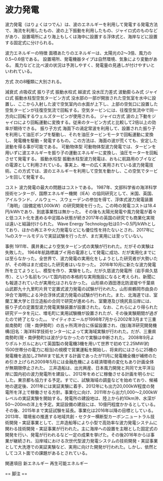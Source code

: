 # 波力発電

波力発電（はりょくはつでん）は、波のエネルギーを利用して発電する発電方法で、海流を利用したもの、波の上下振動を利用したもの、ジャイロ式のものなどがあり、設置場所により海上もしくは海中に設置する浮体式と、海岸などに設置する固定式に分けられる。

波力エネルギーの特徴
面積あたりのエネルギーは、太陽光の2～3倍、風力の0.5~0.6倍である。
設置場所、発電機器タイプは自然環境、気象により変動がある。
風力などと比べ波の状況は予測しやすく、発電量の見通しが付けやすいといわれている。

方式
次の8種類に大別される。

減衰式
点吸収式
振り子式
振動水柱式
越波式
没水圧力差式
波動膨らみ式
ジャイロ式
振動水柱型空気タービン方式
没水部の一部が開放された空気室を水中に設置し、ここから入射した波で空気室内の水面が上下し、上部の空気口に設置した空気タービンが往復空気流で回転する。空気タービンには、往復空気流中で同一方向に回転するウェルズタービンが使用される。
ジャイロ方式
波の上下動をジャイロにより回転運動に変換する。従来のタービン方式と比較して2倍以上の効率が期待できる。
振り子方式
海面下の渦定常波を利用して、設置された振り子を利用して油圧ポンプを駆動し、それを油圧タービンモータで回転運動に変換し、発電機を駆動・発電するもの。この方法は、海面の波が荒くても、安定した波動を得る事が可能である。
可動物体型
可動物体型波力発電では、タービンを用いずに波エネルギーを振り子の運動エネルギーに変換し、油圧モーターを回転させて発電する。
振動水柱型
振動水柱型波力発電は、おもに航路用のブイなどの電源として利用されている。事実上、唯一の広く実用されている波力発電技術。この方式では、波のエネルギーを利用して空気を動かし、この空気でタービンを回して発電する。

コスト
波力発電の最大の問題はコストである。
1987年、文部科学省の海洋科学技術センターが、国際エネルギー機関（IEA）の協同研究として、米国、英国、アイルランド、ノルウェー、スウェーデンの参加を得て、浮体式波力発電装置「海明」（設備定格1,000kW）の研究開発を行った。この時の発電コストは18.4円/kWhであり、到底事業性は無かった。
その後も太陽光発電や風力発電が着々と低コスト化を進める中足踏み状態が続き2017年の英国の研究でも商業化実現は遠いと結論付けられた。
Wave Energy Technology社は0.1～0.5円/kWhとしており、ほかの再エネや火力発電などにも優位性を持たないとされ、2017年に1⁄10のスケールモデルで実証試験を行ったが、まだ実用には至っていない。

事例
1911年、廣井勇により空気タービン式の実験が行われた。だがその実験は失敗した。
1964年航路標識ブイ用の電源として発電に成功、だが実用化までには至らなかった。全世界で、波力発電の実用化をしようとした研究者が大勢いたが、その時はまだ成功した研究者はいなかった。
2016年10月に新たな波力発電所を立てようとし、模型を作り、実験をした。だが久慈波力発電所（岩手県久慈市）、という名前もついて国内初の本格的な実用施設になると考えられ、新聞にも報道されていたが実用化はされなかった。
山形県の酒田港北防波堤や千葉県山武郡九十九里町片貝で定置式波力発電の試験が行われた。山形県鶴岡市由良の沖合で海明による沖合浮体式波力発電の試験が行われた。また、北海道では、室蘭工業大学と日立造船の合同で研究が進められ、室蘭港及び焼尻島沿岸には、振り子式の定置型波力発電実験装置が設置された。なお、これらにより得られた研究データを元に、増毛町に実用試験機が設置されたが、その後実験期間が過ぎたので終了となった。。
マイティホエールが1998年7月から2002年3月まで三重県南勢町（現・南伊勢町）の五ヶ所湾沖合に係留設置され、(独)海洋研究開発機構(旧名：海洋科学技術センター)によって実海域実験が行われた。だが、三重県南勢町(現・南伊勢町)は波が少なかったので実験は中断された。
2008年9月よりポルトガルにおいて英国製の発電機3機を用いて世界で初めて2.25MW(約1500世帯分の電力に相当)の規模で営業運転を開始し、将来的にはさらに25機の発電機を追加し21MWまで拡大する計画であったが11月に発電機全機が補修のため引き上げられ2009年5月には金融危機による経済環境の変化もあり計画全体が無期限停止された。
三井造船は、出光興産、日本風力開発と共同で太平洋沿岸に国内初の波力発電所を建設し、2012年をめどに稼働させる計画を明らかにした。東京都も協力する予定。すでに、試験海域の調査などを始めており、候補地の選定後、2011年には実証実験に着手、2012年にも出力20,000kW程度の発電所を洋上で稼働させる方針。事業化に向け、2011年から出力1,000～2,000kWレベルの実証実験を開始する。発電所の建設地は、陸上から約10km沖、水深が50～200mの洋上を予定。実証設備の建設には、10億円程度かかるとしている。その後、2015年まで実証試験を延長。事業化は2016年以降の目標としている。
2013年、環境省の推進する地域共創・セクター横断型カーボンニュートラル技術開発・実証事業として、三井造船等により小型で高効率な波力発電システムに関わる技術開発・実証事業が行われた。主に海岸への設置を主眼とした固定式の開発を行い、発電が行われるなど一定の成果を挙げた。その後2016年からは事業が継続され、沿岸域における次世代型波力発電システムの技術開発・実証事業として大洗港での実証実験など、実用に向けた開発が行われた。しかし、依然としてコスト面での課題があるとされている。

関連項目
新エネルギー
再生可能エネルギー


== 脚注 ==